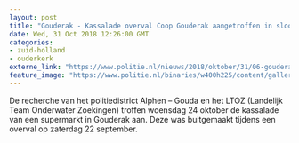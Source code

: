 ```yaml
---
layout: post
title: "Gouderak - Kassalade overval Coop Gouderak aangetroffen in sloot Gouda"
date: Wed, 31 Oct 2018 12:26:00 GMT
categories: 
- zuid-holland 
- ouderkerk 
externe_link: "https://www.politie.nl/nieuws/2018/oktober/31/06-gouderak-kassalade-overval-coop-gouderak-aangetroffen-in-sloot-gouda.html"
feature_image: "https://www.politie.nl/binaries/w400h225/content/gallery/politie/nieuws/2018/oktober/06-dh/ltozdef.jpg"
---
```


De recherche van het politiedistrict Alphen – Gouda en het LTOZ (Landelijk Team Onderwater Zoekingen) troffen woensdag 24 oktober de kassalade van een supermarkt in Gouderak aan. Deze was buitgemaakt tijdens een overval op zaterdag 22 september.
